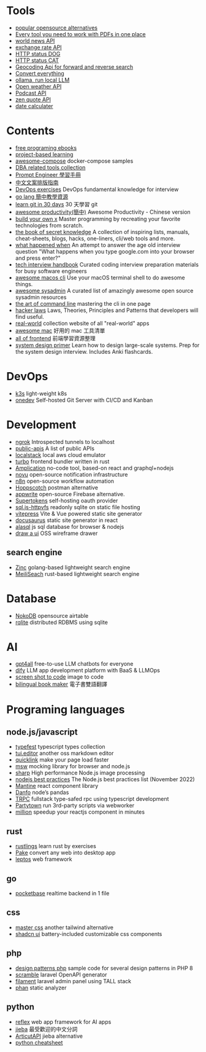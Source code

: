 # Tools
- [popular opensource alternatives](https://openalternative.co/)
- [Every tool you need to work with PDFs in one place](https://www.ilovepdf.com/)
- [world news API](https://worldnewsapi.com/)
- [exchange rate API](https://exchangeratesapi.io/)
- [HTTP status DOG](https://http.dog/)
- [HTTP status CAT](https://http.cat/)
- [Geocoding Api for forward and reverse search](https://geokeo.com/)
- [Convert everything](https://cloudconvert.com/)
- [ollama, run local LLM](https://ollama.com/)
- [Open weather API](https://openweathermap.org/api)
- [Podcast API](https://podcastindex-org.github.io)
- [zen quote API](https://zenquotes.io/)
- [date calculater](https://digidates.de/en/)

# Contents
- [free programing ebooks](https://github.com/aluismoya/EbookFoundation-free-programming-books)
- [project-based learning](https://github.com/practical-tutorials/project-based-learning)
- [awesome-compose](https://github.com/docker/awesome-compose) docker-compose samples
- [DBA related tools collection](https://github.com/mgramin/awesome-db-tools)
- [Prompt Engineer 學習手冊](https://github.com/dair-ai/Prompt-Engineering-Guide/tree/main)
- [中文文案排版指南](https://github.com/sparanoid/chinese-copywriting-guidelines)
- [DevOps exercises](https://github.com/bregman-arie/devops-exercises) DevOps fundamental knowledge for interview
- [go lang 簡中教學資源](https://github.com/0voice/Introduction-to-Golang)
- [learn git in 30 days](https://github.com/doggy8088/Learn-Git-in-30-days) 30 天學習 git
- [awesome productivity(簡中)](https://github.com/eastlakeside/awesome-productivity-cn) Awesome Productivity - Chinese version
- [build your own x](https://github.com/codecrafters-io/build-your-own-x) Master programming by recreating your favorite technologies from scratch.
- [the book of secret knowledge](https://github.com/trimstray/the-book-of-secret-knowledge) A collection of inspiring lists, manuals, cheat-sheets, blogs, hacks, one-liners, cli/web tools and more.
- [what happened when](https://github.com/alex/what-happens-when) An attempt to answer the age old interview question "What happens when you type google.com into your browser and press enter?"
- [tech interview handbook](https://github.com/yangshun/tech-interview-handbook) Curated coding interview preparation materials for busy software engineers
- [awesome macos cli](https://github.com/herrbischoff/awesome-macos-command-line) Use your macOS terminal shell to do awesome things.
- [awesome sysadmin](https://github.com/kahun/awesome-sysadmin) A curated list of amazingly awesome open source sysadmin resources
- [the art of command line](https://github.com/jlevy/the-art-of-command-line) mastering the cli in one page
- [hacker laws](https://github.com/dwmkerr/hacker-laws) Laws, Theories, Principles and Patterns that developers will find useful.
- [real-world](https://github.com/gothinkster/realworld) collection website of all "real-world" apps
- [awesome mac](https://github.com/jaywcjlove/awesome-mac) 好用的 mac 工具清單
- [all of frontend](https://github.com/KieSun/all-of-frontend) 前端學習資源整理
- [system design primer](https://github.com/donnemartin/system-design-primer) Learn how to design large-scale systems. Prep for the system design interview. Includes Anki flashcards.

# DevOps
- [k3s](https://github.com/k3s-io/k3s) light-weight k8s
- [onedev](https://github.com/theonedev/onedev) Self-hosted Git Server with CI/CD and Kanban
# Development
- [ngrok](https://github.com/inconshreveable/ngrok) Introspected tunnels to localhost
- [public-apis](https://github.com/public-apis/public-apis) A list of public APIs
- [localstack](https://github.com/localstack/localstack) local aws cloud emulator
- [turbo](https://github.com/vercel/turbo) frontend bundler written in rust
- [Amplication](https://github.com/amplication/amplication) no-code tool, based-on react and graphql+nodejs
- [novu](https://github.com/novuhq/novu) open-source notification infrastructure
- [n8n](https://github.com/n8n-io/n8n) open-source workflow automation
- [Hoppscotch](https://github.com/hoppscotch/hoppscotch) postman alternative
- [appwrite](https://github.com/appwrite/appwrite) open-source Firebase alternative.
- [Supertokens](https://github.com/supertokens) self-hosting oauth provider
- [sql.js-httpvfs](https://github.com/phiresky/sql.js-httpvfs) readonly sqlite on static file hosting
- [vitepress](https://github.com/vuejs/vitepress) Vite & Vue powered static site generator
- [docusaurus](https://github.com/facebook/docusaurus) static site generator in react
- [alasql](https://github.com/AlaSQL/alasql) js sql database for browser & nodejs
- [draw a ui](https://github.com/SawyerHood/draw-a-ui) OSS wireframe drawer
## search engine
- [Zinc](https://github.com/prabhatsharma/zinc) golang-based lightweight search engine
- [MeiliSeach](https://github.com/meilisearch/meilisearch) rust-based lightweight search engine

# Database
- [NokoDB](https://github.com/nocodb/nocodb) opensource airtable
- [rqlite](https://github.com/rqlite/rqlite) distributed RDBMS using sqlite
# AI
- [gpt4all](https://github.com/nomic-ai/gpt4all) free-to-use LLM chatbots for everyone
- [dify](https://github.com/langgenius/dify) LLM app development platform with BaaS & LLMOps
- [screen shot to code](https://github.com/abi/screenshot-to-code) image to code
- [bilingual book maker](https://github.com/yihong0618/bilingual_book_maker) 電子書雙語翻譯
# Programing languages
## node.js/javascript
- [typefest](https://github.com/sindresorhus/type-fest) typescript types collection
- [tui.editor](https://github.com/nhn/tui.editor) another oss markdown editor
- [quicklink](https://github.com/GoogleChromeLabs/quicklink) make your page load faster
- [msw](https://github.com/mswjs/msw) mocking library for browser and node.js
- [sharp](https://github.com/lovell/sharp) High performance Node.js image processing
- [nodejs best practices](https://github.com/goldbergyoni/nodebestpractices) The Node.js best practices list (November 2022)
- [Mantine](https://mantine.dev/) react component library
- [Danfo](https://github.com/javascriptdata/danfojs) node’s pandas
- [TRPC](https://github.com/trpc/trpc) fullstack type-safed rpc using typescript development
- [Partytown](https://github.com/BuilderIO/partytown) run 3rd-party scripts via webworker
- [million](https://github.com/aidenybai/million) speedup your reactjs component in minutes

## rust
- [rustlings](https://github.com/rust-lang/rustlings) learn rust by exercises
- [Pake](https://github.com/tw93/Pake) convert any web into desktop app
- [leptos](https://github.com/leptos-rs/leptos) web framework

## go
- [pocketbase](https://github.com/pocketbase/pocketbase) realtime backend in 1 file

## css
- [master css](https://github.com/master-co/css) another tailwind alternative
- [shadcn ui](https://github.com/shadcn-ui/ui) battery-included customizable css components
## php
- [design patterns php](https://github.com/DesignPatternsPHP/DesignPatternsPHP) sample code for several design patterns in PHP 8
- [scramble](https://github.com/dedoc/scramble) laravel OpenAPI generator
- [filament](https://github.com/filamentphp/filament) laravel admin panel using TALL stack
- [phan](https://github.com/phan/phan) static analyzer

## python
- [reflex](https://github.com/reflex-dev/reflex) web app framework for AI apps
- [jieba](https://github.com/fxsjy/jieba) 最受歡迎的中文分詞
- [ArticutAPI](https://github.com/Droidtown/ArticutAPI) jieba alternative
- [python cheatsheet](https://github.com/gto76/python-cheatsheet)
